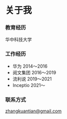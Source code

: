 # 关于我
### 教育经历
华中科技大学
### 工作经历

- 华为 2014～2016
- 阅文集团 2016～2019
- 流利说  2019～2021
- Inceptio 2021～

### 联系方式
zhangkuantian@gmail.com
